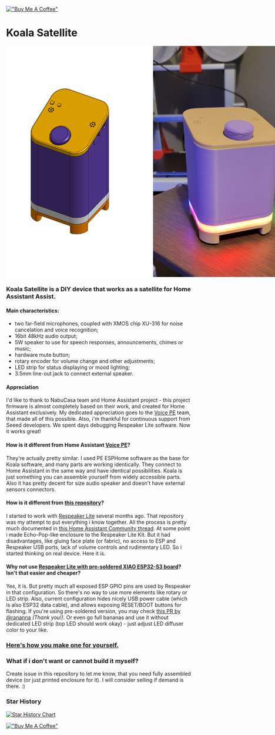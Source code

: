 [!["Buy Me A Coffee"](https://www.buymeacoffee.com/assets/img/custom_images/orange_img.png)](https://www.buymeacoffee.com/formatbce)

# Koala Satellite
<div style="display: flex; justify-content: space-between;">
  <img src="/casing/images/assembled.png" width="400">
  <img src="/instructions/images/live_view_old.jpg" width="400">
</div>

### Koala Satellite is a DIY device that works as a satellite for Home Assistant Assist.

#### Main characteristics:
- two far-field microphones, coupled with XMOS chip XU-316 for noise cancelation and voice recognition;
- 16bit 48kHz audio output;
- 5W speaker to use for speech responses, announcements, chimes or music;
- hardware mute button;
- rotary encoder for volume change and other adjustments;
- LED strip for status displaying or mood lighting;
- 3.5mm line-out jack to connect external speaker.

#### Appreciation
I'd like to thank to NabuCasa team and Home Assistant project - this project firmware is almost completely based on their work, and created for Home Assistant exclusively.
My dedicated appreciation goes to the  [Voice PE](https://github.com/esphome/home-assistant-voice-pe) team, that made all of this possible.
Also, i'm thankful for continuous support from Seeed developers. We spent days debugging Respeaker Lite software. Now it works great!

#### How is it different from Home Assistant [Voice PE](https://www.home-assistant.io/voice-pe)?
They're actually pretty similar. I used PE ESPHome software as the base for Koala software, and many parts are working identically.
They connect to Home Assistant in the same way and have identical possibilities.
Koala is just something you can assemble yourself from widely accessible parts.
Also it has pretty decent for size audio speaker and doesn't have external sensors connectors.

#### How is it different from [this repository](https://github.com/formatBCE/Respeaker-Lite-ESPHome-integration)?
I started to work with [Respeaker Lite](https://www.seeedstudio.com/ReSpeaker-Lite-p-5928.html) several months ago. 
That repository was my attempt to put everything i know together.
All the process is pretty much documented in [this Home Assistant Community thread](https://community.home-assistant.io/t/respeaker-lite-new-seeed-studio-voice-assistant-development-kit-hardware-combine-esp32-with-xmos-xu316-dsp-chip-for-advanced-audio-processing-as-a-esphome-based-home-assistant-assist-satellite-voice-devkit).
At some point i made Echo-Pop-like enclosure to the Respeaker Lite Kit. But it had disadvantages, like gluing face plate (or fabric), no access to ESP and Respeaker USB ports, lack of volume controls and rudimentary LED.
So i started thinking on real device. Here it is.

#### Why not use [Respeaker Lite with pre-soldered XIAO ESP32-S3 board](https://www.seeedstudio.com/ReSpeaker-Lite-Voice-Assistant-Kit-p-5929.html)? Isn't that easier and cheaper?
Yes, it is. But pretty much all exposed ESP GPIO pins are used by Respeaker in that configuration. So there's no way to use more elements like rotary or LED strip.
Also, current configuration hides nicely USB power cable (which is also ESP32 data cable), and allows exposing RESET/BOOT buttons for flashing.
If you're using pre-soldered version, you may check [this PR by @rananna](https://github.com/formatBCE/Koala-Satellite/pull/5) _(Thank you!)_.
Or even go full bananas and use it without dedicated LED strip (top LED should work okay) - just adjust LED diffuser color to your like.

### [Here's how you make one for yourself.](/instructions/assembly.md)

### What if i don't want or cannot build it myself?
Create issue in this repository to let me know, that you need fully assembled device (or just printed enclosure for it). I will consider selling if demand is there. :)

### Star History

[![Star History Chart](https://api.star-history.com/svg?repos=formatBCE/Koala-Satellite,formatBCE/Respeaker-Lite-ESPHome-integration&type=Date)](https://star-history.com/#formatBCE/Koala-Satellite&formatBCE/Respeaker-Lite-ESPHome-integration&Date)

[!["Buy Me A Coffee"](https://www.buymeacoffee.com/assets/img/custom_images/orange_img.png)](https://www.buymeacoffee.com/formatbce)
